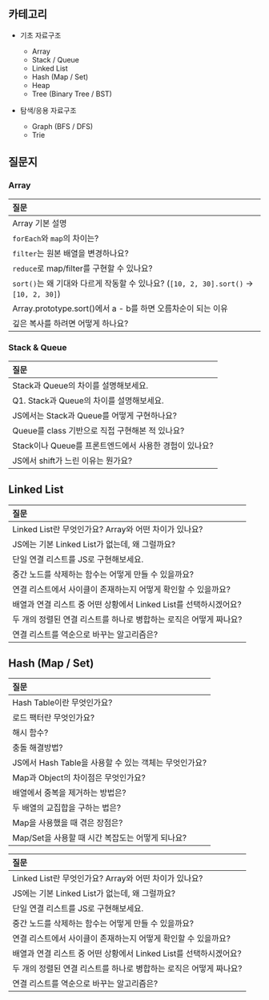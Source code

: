 ## 카테고리

- 기초 자료구조

  - Array
  - Stack / Queue
  - Linked List
  - Hash (Map / Set)
  - Heap
  - Tree (Binary Tree / BST)

- 탐색/응용 자료구조
  - Graph (BFS / DFS)
  - Trie

## 질문지

### Array

| 질문                                                                                 |
| :----------------------------------------------------------------------------------- |
| Array 기본 설명                                                                      |
| `forEach`와 `map`의 차이는?                                                          |
| `filter`는 원본 배열을 변경하나요?                                                   |
| `reduce`로 map/filter를 구현할 수 있나요?                                            |
| `sort()`는 왜 기대와 다르게 작동할 수 있나요? (`[10, 2, 30].sort()` → `[10, 2, 30]`) |
| Array.prototype.sort()에서 a - b를 하면 오름차순이 되는 이유                         |
| 깊은 복사를 하려면 어떻게 하나요?                                                    |

### Stack & Queue

| 질문                                                   |
| :----------------------------------------------------- |
| Stack과 Queue의 차이를 설명해보세요.                   |
| Q1. Stack과 Queue의 차이를 설명해보세요.               |
| JS에서는 Stack과 Queue를 어떻게 구현하나요?            |
| Queue를 class 기반으로 직접 구현해본 적 있나요?        |
| Stack이나 Queue를 프론트엔드에서 사용한 경험이 있나요? |
| JS에서 shift가 느린 이유는 뭔가요?                     |

## Linked List

| 질문                                                               |
| :----------------------------------------------------------------- |
| Linked List란 무엇인가요? Array와 어떤 차이가 있나요?              |
| JS에는 기본 Linked List가 없는데, 왜 그럴까요?                     |
| 단일 연결 리스트를 JS로 구현해보세요.                              |
| 중간 노드를 삭제하는 함수는 어떻게 만들 수 있을까요?               |
| 연결 리스트에서 사이클이 존재하는지 어떻게 확인할 수 있을까요?     |
| 배열과 연결 리스트 중 어떤 상황에서 Linked List를 선택하시겠어요?  |
| 두 개의 정렬된 연결 리스트를 하나로 병합하는 로직은 어떻게 짜나요? |
| 연결 리스트를 역순으로 바꾸는 알고리즘은?                          |

## Hash (Map / Set)

| 질문                                                  |
| :---------------------------------------------------- |
| Hash Table이란 무엇인가요?                            |
| 로드 팩터란 무엇인가요?                               |
| 해시 함수?                                            |
| 충돌 해결방법?                                        |
| JS에서 Hash Table을 사용할 수 있는 객체는 무엇인가요? |
| Map과 Object의 차이점은 무엇인가요?                   |
| 배열에서 중복을 제거하는 방법은?                      |
| 두 배열의 교집합을 구하는 법은?                       |
| Map을 사용했을 때 겪은 장점은?                        |
| Map/Set을 사용할 때 시간 복잡도는 어떻게 되나요?      |


| 질문 |
| :--- |
| Linked List란 무엇인가요? Array와 어떤 차이가 있나요? |
| JS에는 기본 Linked List가 없는데, 왜 그럴까요? |
| 단일 연결 리스트를 JS로 구현해보세요. |
| 중간 노드를 삭제하는 함수는 어떻게 만들 수 있을까요? |
| 연결 리스트에서 사이클이 존재하는지 어떻게 확인할 수 있을까요? |
| 배열과 연결 리스트 중 어떤 상황에서 Linked List를 선택하시겠어요? |
| 두 개의 정렬된 연결 리스트를 하나로 병합하는 로직은 어떻게 짜나요? |
| 연결 리스트를 역순으로 바꾸는 알고리즘은? |

